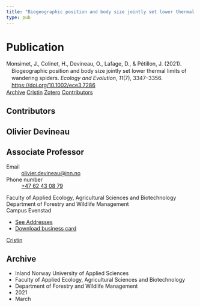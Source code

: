 ```yaml
---
title: "Biogeographic position and body size jointly set lower thermal limits of wandering spiders"
type: pub
---
```

<h1>Publication</h1>
<article id="csl-bib-container-65999US6" class="csl-bib-container">
  <div class="csl-bib-body" style="line-height: 1.35; padding-left: 1em; text-indent:-1em;">
  <div class="csl-entry">Monsimet, J., Colinet, H., Devineau, O., Lafage, D., &amp; P&#xE9;tillon, J. (2021). Biogeographic position and body size jointly set lower thermal limits of wandering spiders. <i>Ecology and Evolution</i>, <i>11</i>(7), 3347&#x2013;3356. <a href="https://doi.org/10.1002/ece3.7286">https://doi.org/10.1002/ece3.7286</a></div>
</div>
  <div class="csl-bib-buttons">
    <a href="#taxonomy-article-65999US6" class="csl-bib-button">Archive</a>
    <a href="https://app.cristin.no/results/show.jsf?id=1896148" alt="Cristin URL" class="csl-bib-button">Cristin</a>
    <a href="http://zotero.org/groups/5022929/items/65999US6" alt="Zotero URL" class="csl-bib-button">Zotero</a>
    <a href="#contributors-article-65999US6" class="csl-bib-button">Contributors</a>
  </div>
  <div id="csl-bib-meta-container-65999US6"></div>
</article>
<div id="csl-bib-meta-65999US6" class="csl-bib-meta">
  <article id="contributors-article-65999US6" class="contributors-article">
    <h1>Contributors</h1>
    <div class="personas">
<div class="vrtx-hinn-person-card">
<div class="photo">
<i class="lar la-user-circle missing-person"></i>
</div>
<div class="info">
<hgroup><h1>Olivier Devineau</h1>
<h2>Associate Professor</h2>
</hgroup><dl>
<dt>Email</dt>
<dd>
<a href="mailto:olivier.devineau@inn.no">olivier.devineau@inn.no</a>
</dd>
<dt>Phone number</dt>
<dd><a href="tel:+4762430879">
+47 62 43 08 79
</a></dd>
</dl>
<p>
Faculty of Applied Ecology, Agricultural Sciences and Biotechnology<br>
Department of Forestry and Wildlife Management<br>
Campus Evenstad
</p>
<ul class="vrtx-hinn-links">
<li><a href="https://www.inn.no/english/find-an-employee/olivier-devineau.html#vrtx-hinn-addresses">See Addresses</a></li>
<li><a href="https://www.inn.no/english/find-an-employee/olivier-devineau.html?vrtx=vcf">Download business card</a></li>
</ul>
</div>
</div>
<a href="https://app.cristin.no/persons/show.jsf?id=598473" alt="Cristin URL" class="personas-cristin">Cristin</a>
</div>
  </article>
  <article id="taxonomy-article-65999US6" class="taxonomy-article">
    <h1>Archive</h1>
    <ul>
      <li>Inland Norway University of Applied Sciences</li>
      <li>Faculty of Applied Ecology, Agricultural Sciences and Biotechnology</li>
      <li>Department of Forestry and Wildlife Management</li>
      <li>2021</li>
      <li>March</li>
    </ul>
  </article>
</div>
